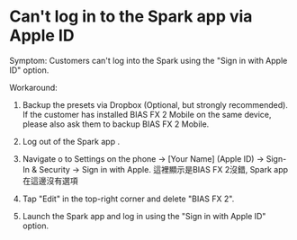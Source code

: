 # Can't log in to the Spark app via Apple ID

Symptom: Customers can't log into the Spark using the "Sign in with Apple ID" option.


Workaround:

1. Backup the presets via Dropbox (Optional, but strongly recommended).
   If the customer has installed BIAS FX 2 Mobile on the same device, please also ask them to backup BIAS FX 2 Mobile.
   
2. Log out of the Spark app .
   
3. Navigate o to Settings on the phone -> [Your Name] (Apple ID) -> Sign-In & Security -> Sign in with Apple.
   這裡顯示是BIAS FX 2沒錯, Spark app在這邊沒有選項
   
4. Tap "Edit" in the top-right corner and delete "BIAS FX 2". 
   
5. Launch the Spark app and log in using the "Sign in with Apple ID" option.